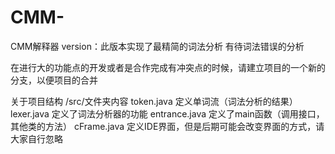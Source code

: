 # CMM-
CMM解释器
version：此版本实现了最精简的词法分析 有待词法错误的分析

在进行大的功能点的开发或者是合作完成有冲突点的时候，请建立项目的一个新的分支，以便项目的合并

关于项目结构
/src/文件夹内容
token.java 定义单词流（词法分析的结果）
lexer.java 定义了词法分析器的功能
entrance.java 定义了main函数（调用接口，其他类的方法）
cFrame.java 定义IDE界面，但是后期可能会改变界面的方式，请大家自行忽略

